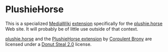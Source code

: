 # PlushieHorse
This is a specialized [MediaWiki](https://mediawiki.org) [extension](https://plushie.horse/content/Extension:PlushieHorse) specifically for the [plushie.horse](https://plushie.horse) Web site.  It will probably be of little use outside of that context.

[plushie.horse](https://plushie.horse) and the [PlushieHorse extension](https://plushie.horse/content/Extension:PlushieHorse) by [Corpulent Brony](https://github.com/CorpulentBrony) are licensed under a [Donut Steal 2.0](https://donutsteal.pl) license.